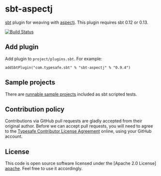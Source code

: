 sbt-aspectj
===========

[sbt] plugin for weaving with [aspectj]. This plugin requires sbt 0.12 or 0.13.

[![Build Status](https://travis-ci.org/sbt/sbt-aspectj.png?branch=master)](https://travis-ci.org/sbt/sbt-aspectj)


Add plugin
----------

Add plugin to `project/plugins.sbt`. For example:

    addSbtPlugin("com.typesafe.sbt" % "sbt-aspectj" % "0.9.4")


Sample projects
---------------

There are [runnable sample projects][samples] included as sbt scripted tests.


Contribution policy
-------------------

Contributions via GitHub pull requests are gladly accepted from their original
author. Before we can accept pull requests, you will need to agree to the
[Typesafe Contributor License Agreement][cla] online, using your GitHub account.


License
-------

This code is open source software licensed under the [Apache 2.0 License]
[apache]. Feel free to use it accordingly.


[sbt]: https://github.com/sbt/sbt
[aspectj]: http://www.eclipse.org/aspectj
[samples]: https://github.com/sbt/sbt-aspectj/tree/v0.9.4/src/sbt-test
[cla]: http://www.typesafe.com/contribute/cla
[apache]: http://www.apache.org/licenses/LICENSE-2.0.html
